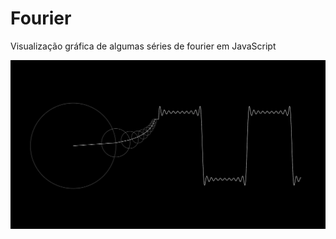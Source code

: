 # Fourier
Visualização gráfica de algumas séries de fourier em JavaScript

![onda quadrada](pic.png)
